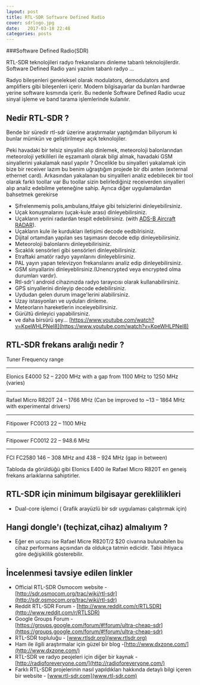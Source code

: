 ```yaml
---
layout: post
title: RTL-SDR Software Defined Radio
cover: sdrlogo.jpg
date:   2017-03-18 22:48
categories: posts
---
```


###Software Defined Radio(SDR)


RTL-SDR teknolojileri radyo frekanslarını dinleme tabanlı teknolojilerdir. Software Defined Radio yani yazılım tabanlı radyo ...

Radyo bileşenleri geneleksel olarak modulators, demodulators and amplifiers gibi bileşenleri içerir.
Modern bilgisayarlar da bunları hardwrae yerine software kısmında içerir.
Bu nedenle Software Defined Radio ucuz sinyal işleme ve band tarama işlemlerinde kulanılır.


## Nedir RTL-SDR ?

Bende bir süredir rtl-sdr üzerine araştırmalar yaptığımdan biliyorum ki bunlar mümkün ve geliştirilmeye açık teknolojiler.

Peki havadaki bir telsiz sinyalini alıp dinlemek, meteoroloji balonlarından meteoroloji yetkilileri ile eşzamanlı olarak bilgi almak, havadaki GSM sinyallerini yakalamak nasıl yapılır ?
Öncelikle bu sinyalleri yakalamak için bize bir receiver lazım bu benim uğraştığım projede bir dbi anten (external ethernet card). Arkasından yakalanan bu sinyallleri analiz edebilecek bir tool olarak farklı toollar var Bu toollar sizin belirlediğiniz receiverden sinyalleri alıp analiz edebilme yeteneğine sahip. Ayrıca diğer uygulamalardan bahsetmek gerekirse
  * Şifrelenmemiş polis,ambulans,itfaiye gibi telsizlerini dinleyebilirsiniz.<br/>
  * Uçak konuşmalarını (uçak-kule arası) dinleyebilirsiniz.<br/>
  * Uçakların yerini radardan tespit edebilirsiniz. (with [ADS-B Aircraft RADAR](http://www.rtl-sdr.com/adsb-aircraft-radar-with-rtl-sdr/)).<br/>
  * Uçakların kule ile kurdukları iletişimi decode eedbilrisiniz.<br/>
  * Dijital ortamdan yapılan ses taşımasnı decode edip dinleyebilirsiniz.<br/>
  * Meteoroloji balonlarını dinleyebilirisiniz.<br/>
  * Sıcaklık sensörleri gibi sensörleri dinleyebilirsiniz.<br/>
  * Etraftaki amatör radyo yayınlarını dinleyeblirsiniz.<br/>
  * PAL yayın yapan televizyon frekanslarını analiz edip dinleyebilirsiniz.<br/>
  * GSM sinyallarini dinleyeblirsiniz.(Unencrypted veya encrypted olma durumları vardır).<br/>
  * Rtl-sdr'i android cihazınızda radyo tarayıcısı olarak kullanabilirsiniz.<br/>
  * GPS sinyallerini dinleyip decode edebilirsiniz.<br/>
  * Uydudan gelen durum image'lerini alabilirsiniz.<br/>
  * Uzay istasyonları ve uyduları dinleme.<br/>
  * Meteorların hareketlerin inceleyebilirsiniz.<br/>
  * Gürültü dinleyici yapabilirsiniz.<br/>
  * ve daha birsürü şey... [https://www.youtube.com/watch?v=KpeWHLPNel8](https://www.youtube.com/watch?v=KpeWHLPNel8)<br/>

## RTL-SDR frekans aralığı nedir ?

Tuner 	Frequency range
___
Elonics E4000 	52 – 2200 MHz with a gap from 1100 MHz to 1250 MHz (varies)
___
Rafael Micro R820T 	24 – 1766 MHz (Can be improved to ~13 – 1864 MHz with experimental drivers)
____
Fitipower FC0013 	22 – 1100 MHz
___
Fitipower FC0012 	22 – 948.6 MHz
___
FCI FC2580 	146 – 308 MHz and 438 – 924 MHz (gap in between)

Tabloda da görüldüğü gibi Elonics E400 ile Rafael Micro R820T en geneiş frekans arlaıklarına sahiptirler.

## RTL-SDR için minimum bilgisayar gereklilikleri

  * Dual-core işlemci ( Grafik arayüzlü bir sdr uygulaması çalıştırmak için)

## Hangi dongle'ı (teçhizat,cihaz) almalıyım ?
  *  Eğer en ucuzu ise Rafael Micre R820T/2   $20 civarına bulunabilen bu cihaz performans açısından da oldukça tatmin edicidir. Tabii ihtiyaca göre değişiklilik gösterebilir.

## İncelenmesi tavsiye edilen linkler
  * Official RTL-SDR Osmocom website - [http://sdr.osmocom.org/trac/wiki/rtl-sdr](http://sdr.osmocom.org/trac/wiki/rtl-sdr)
  * Reddit RTL-SDR Forum - [http://www.reddit.com/r/RTLSDR](http://www.reddit.com/r/RTLSDR)
  * Google Groups Forum - [https://groups.google.com/forum/#!forum/ultra-cheap-sdr](https://groups.google.com/forum/#!forum/ultra-cheap-sdr)
  * RTL-SDR topluluğu - [www.rtlsdr.org](www.rtlsdr.org)
  * Ham ile ilgili araştırmalar için güzel bir blog -[http://www.dxzone.com/](http://www.dxzone.com/)
  * RTL-SDR ve radyo peojeleri için diğer bir kaynak - [http://radioforeveryone.com/](http://radioforeveryone.com/)
  * Farklı RTL-SDR projelerinin nasıl yapıldıkları hakkında detaylı bilgi içeren bir website - [www.rtl-sdr.com](www.rtl-sdr.com)
